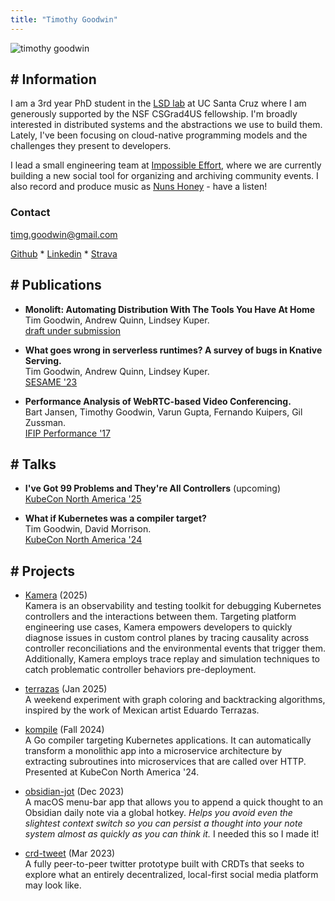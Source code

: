 ```yaml
---
title: "Timothy Goodwin"
---
```

![timothy goodwin](/images/timothy_goodwin-3-2.jpg)
## # Information

I am a 3rd year PhD student in the [LSD lab](https://lsd.ucsc.edu) at UC Santa Cruz where I am generously supported by the NSF CSGrad4US fellowship. I'm broadly interested in distributed systems and the abstractions we use to build them. Lately, I've been focusing on cloud-native programming models and the challenges they present to developers.

I lead a small engineering team at [Impossible Effort](https://hpngs.com), where we are currently building a new social tool for organizing and archiving community events. I also record and produce music as [Nuns Honey](https://nunshoney.bandcamp.com) - have a listen!

### Contact
timg.goodwin@gmail.com

[Github](https://github.com/tgoodwin) * [Linkedin](https://www.linkedin.com/in/tgoodwin17/) * [Strava](https://www.strava.com/athletes/43726571)

## # Publications
- **Monolift: Automating Distribution With The Tools You Have At Home**\
Tim Goodwin, Andrew Quinn, Lindsey Kuper.\
[draft under submission](https://drive.google.com/file/d/1F1_2ztZOB7kTiy_lxhc-k1iU6OUV1wBW/view?usp=sharing)

- **What goes wrong in serverless runtimes? A survey of bugs in Knative Serving.**\
Tim Goodwin, Andrew Quinn, Lindsey Kuper.\
[SESAME '23](https://sesame23.github.io)

- **Performance Analysis of WebRTC-based Video Conferencing.**\
Bart Jansen, Timothy Goodwin, Varun Gupta, Fernando Kuipers, Gil Zussman.\
[IFIP Performance '17](https://dl.acm.org/toc/sigmetrics/2018/45/3)

## # Talks
- **I've Got 99 Problems and They're All Controllers** (upcoming)\
[KubeCon North America '25](https://sched.co/27FXy)

- **What if Kubernetes was a compiler target?**\
Tim Goodwin, David Morrison.\
[KubeCon North America '24](https://kccncna2024.sched.com/event/1i7pc/what-if-kubernetes-was-a-compiler-target-david-morrison-applied-computing-research-labs-tim-goodwin-uc-santa-cruz)

## # Projects
- [Kamera](https://discrete.events/kamera) (2025)\
Kamera is an observability and testing toolkit for debugging Kubernetes controllers and the interactions between them. Targeting platform engineering use cases, Kamera empowers developers to quickly diagnose issues in custom control planes by tracing causality across controller reconciliations and the environmental events that trigger them. Additionally, Kamera employs trace replay and simulation techniques to catch problematic controller behaviors pre-deployment.

- [terrazas](https://discrete.events/terrazas) (Jan 2025)\
A weekend experiment with graph coloring and backtracking algorithms, inspired by the work of Mexican artist Eduardo Terrazas.

- [kompile](https://github.com/acrlabs/kompile) (Fall 2024)\
A Go compiler targeting Kubernetes applications. It can automatically transform a monolithic app into a microservice architecture by extracting subroutines into microservices that are called over HTTP. Presented at KubeCon North America '24.

- [obsidian-jot](https://github.com/tgoodwin/obsidian-jot) (Dec 2023)\
A macOS menu-bar app that allows you to append a quick thought to an Obsidian daily note via a global hotkey. _Helps you avoid even the slightest context switch so you can persist a thought into your note system almost as quickly as you can think it._ I needed this so I made it!

<!--- [running.build](https://running.build) (Jul 2023)\-->
<!--A web app to help plan and track the training blocks for the running events in your life. More of a "birds-eye view" than Strava, and makes it easy to plan runs around your weekly mileage targets.-->

- [crd-tweet](https://github.com/tgoodwin/crd-tweet) (Mar 2023)\
A fully peer-to-peer twitter prototype built with CRDTs that seeks to explore what an entirely decentralized, local-first social media platform may look like.

<!--- [Happenings](https://whatshappenings.com) (2019 - present)\-->
<!--A social tool for organizing and archiving community events.-->
<!---->
<!--- [WebRTC-Analyzer](https://github.com/tgoodwin/webRTC-analyzer) (Spring 2017)\-->
<!--A simple video chat server application instrumented to evaluate the performance of the WebRTC protocol under various network conditions.-->
<!---->
<!--- [The Netflix Stream](https://discrete.events/netflix-model) (May 2017)\-->
<!--Essay on the Netflix Stream as a media artifact that explores the connections between internet topology, streaming infrastructure, consumer subjectivity, and environmental consequence.-->
<!---->
<!--- [Blur](https://github.com/dextercallender/blur) (Dec 2016)\-->
<!--A simple, C-like programming language for fast image manipulation and ASCII art creation.-->

<!--- [my ad net](https://my-ad-net.appspot.com/) (Aug 2016)\-->
<!--A ~~live updating~~ visualization of every ad server that exchanges data with my apartment’s local area network. A reciprocal tracking of the systems that collect personal information to serve targeted advertisements. (system offline, site served statically as of 2018).-->
<!---->
<!--- [birdhouse](https://discrete.events/birdhouse/) (Apr 2016)\-->
<!--Website for the Alpha Delta Phi society's birdhouse event that was held on April 16, 2016.-->
<!---->
<!--- [what are you doing](http://tgoodwin.github.io/what-are-you-doing) (Jul 2015)\-->
<!--An instant message love journey involving you and someone else. Please use Chrome for best experience.-->
<!---->
<!--- [Went To Japan](http://tgoodwin.github.io/went-to-japan) (May 2015)\-->
<!--A photo essay and JPEG encoding experiment as my final project for the [Columbia University Japan Study Tour](https://www.college.columbia.edu/news/columbia-university-japan-study-tour-announced).-->

